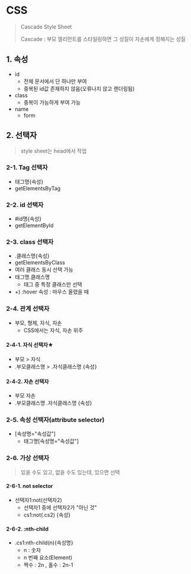 # CSS

> Cascade Style Sheet
>
> Cascade : 부모 엘리먼트를 스타일링하면 그 성질이 자손에게 정해지는 성질

## 1. 속성

- id
  - 전체 문서에서 단 하나만 부여
  - 중복된 id값 존재하지 않음(오류나지 않고 랜더링됨)
- class
  - 중복이 가능하게 부여 가능
- name
  - form

## 2. 선택자

> style sheet는 head에서 작업

### 2-1. Tag 선택자

- 태그명{속성}
- getElementsByTag

### 2-2. id 선택자

- #id명{속성}
- getElementById

### 2-3. class 선택자

- .클래스명{속성}
- getElementsByClass
- 여러 클래스 동시 선택 가능
- 태그명.클래스명
  - 태그 중 특정 클래스만 선택
- +) :hover 속성 : 마우스 올렸을 때

### 2-4. 관계 선택자

- 부모, 형제, 자식, 자손
  - CSS에서는 자식, 자손 위주

#### 2-4-1. 자식 선택자★

- 부모 > 자식
- .부모클래스명 > .자식클래스명 {속성}

#### 2-4-2. 자손 선택자

- 부모 자손
- .부모클래스명 .자식클래스명 {속성}

### 2-5. 속성 선택자(attribute selector)

- [속성명="속성값"]
  - 태그명[속성명="속성값"]

### 2-6. 가상 선택자

> 있을 수도 있고, 없을 수도 있는데, 있으면 선택

#### 2-6-1. not selector

- 선택자1:not(선택자2)
  - 선택자1 중에 선택자2가 "아닌 것"
  - cs1:not(.cs2) {속성}

#### 2-6-2. :nth-child

- .cs1:nth-child(n){속성명}
  - n : 숫자
  - n 번째 요소(Element)
  - 짝수 : 2n , 홀수 : 2n-1
